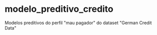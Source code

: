 # modelo_preditivo_credito
Modelos preditivos do perfil "mau pagador" do dataset "German Credit Data"
